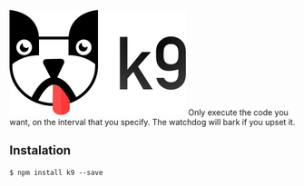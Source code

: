 ![k9 logo](resources/logo.png)
Only execute the code you want, on the interval that you specify. The watchdog will bark if you upset it.

## Instalation

    $ npm install k9 --save


